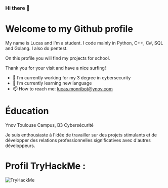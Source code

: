### Hi there 👋

# Welcome to my Github profile

My name is Lucas and I'm a student. I code mainly in Python, C++, C#, SQL and Golang. I also do pentest.

On this profile you will find my projects for school.

Thank you for your visit and have a nice surfing!

- 🔭 I’m currently working for my 3 degree in cybersecurity
- 🌱 I’m currently learning new language
- 📫 How to reach me: lucas.monribot@ynov.com

# Éducation

Ynov Toulouse Campus, B3 Cybersécurité

Je suis enthousiaste à l'idée de travailler sur des projets stimulants et de développer des relations professionnelles significatives avec d'autres développeurs.

# Profil TryHackMe : 
<img src="https://tryhackme-badges.s3.amazonaws.com/Deadlink2a.png" alt="TryHackMe">
